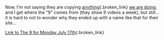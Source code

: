 Now, I'm not saying they are copying [anything](http://on10.net){.broken_link} [we are doing](http://channel9.msdn.com), and I get where the "9" comes from (they show 9 videos a week), but still... it is hard to not to wonder why they ended up with a name like that for their site... 

[Link to The 9 for Monday July 17th](http://9.yahoo.com/){.broken_link}